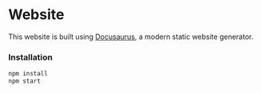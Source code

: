 # Website

This website is built using [Docusaurus](https://docusaurus.io/), a modern static website generator.

### Installation

```bash
npm install
npm start
```

<!-- Testing documentation -->